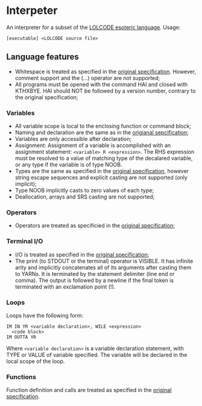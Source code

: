 # Interpeter
An interpreter for a subset of the [LOLCODE esoteric language](http://www.lolcode.org/).
Usage:
```
[executable] <LOLCODE source file>
```

## Language features
- Whitespace is treated as specified in the [original specification](https://github.com/justinmeza/lolcode-spec/blob/master/v1.3/lolcode-spec-v1.3.md#whitespace). However, comment support and the (...) operator are not supported;
- All programs must be opened with the command HAI and closed with KTHXBYE. HAI should NOT be followed by a version number, contrary to the original specification;

### Variables 
- All variable scope is local to the enclosing function or command block;
- Naming and declaration are the same as in the [origianal sepcification](https://github.com/justinmeza/lolcode-spec/blob/master/v1.3/lolcode-spec-v1.3.md#naming);
- Variables are only accessible after declaration;
- Assignment: Assignment of a variable is accomplished with an assignment statement: ```<variable> R <expression>```. The RHS expression must be resolved to a value of matching type of the decalared variable, or any type if the variable is of type NOOB.
- Types are the same as specified in the [original specification](https://github.com/justinmeza/lolcode-spec/blob/master/v1.3/lolcode-spec-v1.3.md#types), however string escape sequences and explicit casting are not supported (only implicit);
- Type NOOB implicitly casts to zero values of each type;
- Deallocation, arrays and SRS casting are not supported;

### Operators
- Operators are treated as specificied in the [original specification](https://github.com/justinmeza/lolcode-spec/blob/master/v1.3/lolcode-spec-v1.3.md#operators);

### Terminal I/O
- I/O is treated as specified in the [original specification](https://github.com/justinmeza/lolcode-spec/blob/master/v1.3/lolcode-spec-v1.3.md#inputoutput);
- The print (to STDOUT or the terminal) operator is VISIBLE. It has infinite arity and implicitly concatenates all of its arguments after casting them to YARNs. It is terminated by the statement delimiter (line end or comma). The output is followed by a newline if the final token is terminated with an exclamation point (!).

### Loops
Loops have the following form:
```
IM IN YR <variable declaration>, WILE <expression>
  <code block>
IM OUTTA YR 
```
Where ```<variable declaration>``` is a variable declaration statement, with TYPE or VALUE of variable specified. The variable will be declared in the local scope of the loop. 

### Functions
Function definition and calls are treated as specified in the [original specification](https://github.com/justinmeza/lolcode-spec/blob/master/v1.3/lolcode-spec-v1.3.md#functions).
